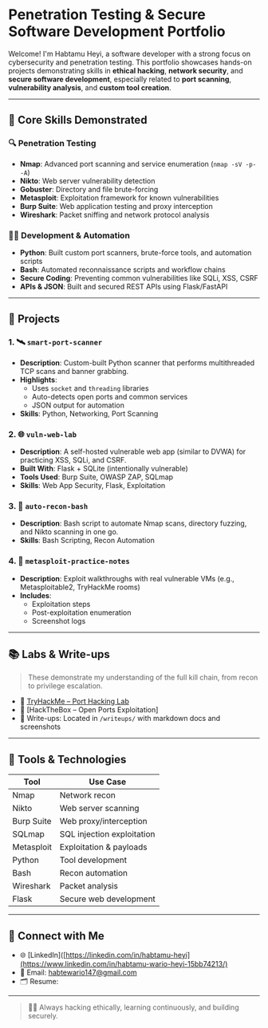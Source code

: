 # Penetration Testing & Secure Software Development Portfolio  

Welcome! I'm Habtamu Heyi, a software developer with a strong focus on cybersecurity and penetration testing. This portfolio showcases hands-on projects demonstrating skills in **ethical hacking**, **network security**, and **secure software development**, especially related to **port scanning**, **vulnerability analysis**, and **custom tool creation**.

---

## 🧠 Core Skills Demonstrated

### 🔍 Penetration Testing
- **Nmap**: Advanced port scanning and service enumeration (`nmap -sV -p- -A`)
- **Nikto**: Web server vulnerability detection
- **Gobuster**: Directory and file brute-forcing
- **Metasploit**: Exploitation framework for known vulnerabilities
- **Burp Suite**: Web application testing and proxy interception
- **Wireshark**: Packet sniffing and network protocol analysis

### 👨‍💻 Development & Automation
- **Python**: Built custom port scanners, brute-force tools, and automation scripts
- **Bash**: Automated reconnaissance scripts and workflow chains
- **Secure Coding**: Preventing common vulnerabilities like SQLi, XSS, CSRF
- **APIs & JSON**: Built and secured REST APIs using Flask/FastAPI

---

## 📁 Projects

### 1. 🛰️ `smart-port-scanner`
- **Description**: Custom-built Python scanner that performs multithreaded TCP scans and banner grabbing.
- **Highlights**:
  - Uses `socket` and `threading` libraries
  - Auto-detects open ports and common services
  - JSON output for automation
- **Skills**: Python, Networking, Port Scanning

### 2. 🌐 `vuln-web-lab`
- **Description**: A self-hosted vulnerable web app (similar to DVWA) for practicing XSS, SQLi, and CSRF.
- **Built With**: Flask + SQLite (intentionally vulnerable)
- **Tools Used**: Burp Suite, OWASP ZAP, SQLmap
- **Skills**: Web App Security, Flask, Exploitation

### 3. 🔄 `auto-recon-bash`
- **Description**: Bash script to automate Nmap scans, directory fuzzing, and Nikto scanning in one go.
- **Skills**: Bash Scripting, Recon Automation

### 4. 🧪 `metasploit-practice-notes`
- **Description**: Exploit walkthroughs with real vulnerable VMs (e.g., Metasploitable2, TryHackMe rooms)
- **Includes**:
  - Exploitation steps
  - Post-exploitation enumeration
  - Screenshot logs

---

## 📚 Labs & Write-ups

> These demonstrate my understanding of the full kill chain, from recon to privilege escalation.

- 🔸 [TryHackMe – Port Hacking Lab](https://tryhackme.com/)
- 🔸 [HackTheBox – Open Ports Exploitation]
- 🔸 Write-ups: Located in `/writeups/` with markdown docs and screenshots

---

## 🧰 Tools & Technologies

| Tool          | Use Case                      |
|---------------|-------------------------------|
| Nmap          | Network recon                 |
| Nikto         | Web server scanning           |
| Burp Suite    | Web proxy/interception        |
| SQLmap        | SQL injection exploitation    |
| Metasploit    | Exploitation & payloads       |
| Python        | Tool development              |
| Bash          | Recon automation              |
| Wireshark     | Packet analysis               |
| Flask         | Secure web development        |

---

## 🔗 Connect with Me

- 🌐 [LinkedIn]([https://linkedin.com/in/habtamu-heyi](https://www.linkedin.com/in/habtamu-wario-heyi-15bb74213/)
- 📧 Email: habtewario147@gmail.com
- 🗂️ Resume: 

---

> 👨‍💻 Always hacking ethically, learning continuously, and building securely.
